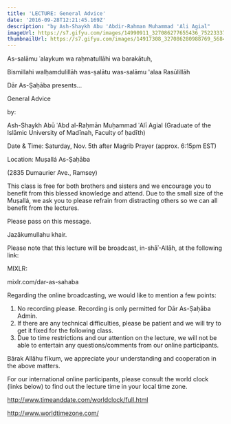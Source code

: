```yaml
---
title: 'LECTURE: General Advice'
date: '2016-09-28T12:21:45.169Z'
description: "by Ash-Shaykh Abu 'Abdir-Rahman Muhammad 'Ali Agial"
imageUrl: https://s7.gifyu.com/images/14990911_327086277655436_7522333777924306449_o.jpg_nc_cat104_nc_sid8024bb_nc_ohclBk8NzrFyRwAX9LLbY5_nc_htscontent.fybz1-1.jpg
thumbnailUrl: https://s7.gifyu.com/images/14917308_327086280988769_5684284368693871289_o.jpg_nc_cat101_nc_sid8024bb_nc_ohcz4oymNaZ88kAX_BauTY_nc_htscontent.fybz1-1.jpg
---
```


As-salāmu ʿalaykum wa raḥmatullāhi wa barakātuh,

Bismillahi walḥamdulillāh was-ṣalātu was-salāmu 'alaa Rasūlillāh

Dār As-Ṣaḥāba presents...

General Advice

by:

Ash-Shaykh Abū ʿAbd al-Raḥmān Muḥammad ʿAlī Agial
(Graduate of the Islāmic University of Madīnah, Faculty of ḥadīth)

Date & Time:
Saturday, Nov. 5th after Maġrib Prayer (approx. 6:15pm EST)

Location:
Muṣallá As-Ṣaḥāba

(2835 Dumaurier Ave., Ramsey)

This class is free for both brothers and sisters and we encourage you to benefit from this blessed knowledge and attend. Due to the small size of the Muṣallá, we ask you to please refrain from distracting others so we can all benefit from the lectures.

Please pass on this message.

Jazākumullahu khair.

Please note that this lecture will be broadcast, in-shāʾ-Allāh, at the following link:

MIXLR:

mixlr.com/dar-as-sahaba

Regarding the online broadcasting, we would like to mention a few points:

1. No recording please. Recording is only permitted for Dār As-Ṣaḥāba Admin.
2. If there are any technical difficulties, please be patient and we will try to get it fixed for the following class.
3. Due to time restrictions and our attention on the lecture, we will not be able to entertain any questions/comments from our online participants.

Bārak Allāhu fīkum, we appreciate your understanding and cooperation in the above matters.

For our international online participants, please consult the world clock (links below) to find out the lecture time in your local time zone.

http://www.timeanddate.com/worldclock/full.html

http://www.worldtimezone.com/
